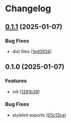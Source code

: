 # Changelog

## [0.1.1](https://github.com/CyanSalt/stylelint-test-rule-vitest/compare/v0.1.0...v0.1.1) (2025-01-07)

### Bug Fixes

* dist files ([1ed0934](https://github.com/CyanSalt/stylelint-test-rule-vitest/commit/1ed0934a7b46649f3a99e83a9d3750f77e23c8a5))

## 0.1.0 (2025-01-07)

### Features

* init ([1261b39](https://github.com/CyanSalt/stylelint-test-rule-vitest/commit/1261b397d6fc6c420a217a70fd0a030595e619ca))

### Bug Fixes

* stylelint exports ([05c13ce](https://github.com/CyanSalt/stylelint-test-rule-vitest/commit/05c13ce78113d36465c2f44d37ed277526e837ca))
